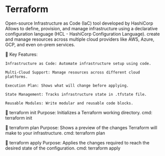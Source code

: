 # Terraform
Open-source Infrastructure as Code (IaC) tool developed by HashiCorp
Allows to define, provision, and manage infrastructure using a declarative configuration language (HCL - HashiCorp Configuration Language).
create and manage resources across multiple cloud providers like AWS, Azure, GCP, and even on-prem services.

🔹 Key Features:

    Infrastructure as Code: Automate infrastructure setup using code.

    Multi-Cloud Support: Manage resources across different cloud platforms.

    Execution Plan: Shows what will change before applying.

    State Management: Tracks infrastructure state in .tfstate file.

    Reusable Modules: Write modular and reusable code blocks.

🔹 terraform init
Purpose: Initializes a Terraform working directory.
cmd: terraform init

🔹 terraform plan
Purpose: Shows a preview of the changes Terraform will make to your infrastructure.
cmd: terraform plan

🔹 terraform apply
Purpose: Applies the changes required to reach the desired state of the configuration.
cmd: terraform apply
